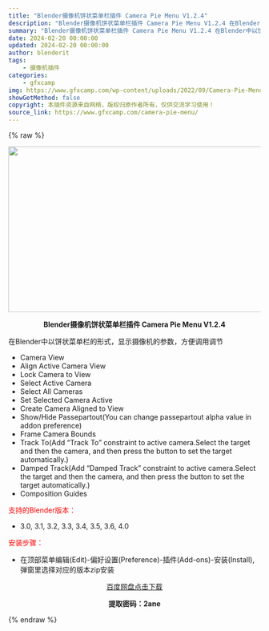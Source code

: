 ```yaml
---
title: "Blender摄像机饼状菜单栏插件 Camera Pie Menu V1.2.4"
description: "Blender摄像机饼状菜单栏插件 Camera Pie Menu V1.2.4 在Blender中以饼状菜单栏的形式，显示摄像机的参数，方便调用调节 Camera View Align Active..."
summary: "Blender摄像机饼状菜单栏插件 Camera Pie Menu V1.2.4 在Blender中以饼状菜单栏的形式，显示摄像机的参数，方便调用调节 Camera View Align Active..."
date: 2024-02-20 00:00:00
updated: 2024-02-20 00:00:00
author: blenderit
tags: 
    - 摄像机插件
categories:
    - gfxcamp
img: https://www.gfxcamp.com/wp-content/uploads/2022/09/Camera-Pie-Menu.jpg
showGetMethod: false
copyright: 本插件资源来自网络，版权归原作者所有，仅供交流学习使用！
source_link: https://www.gfxcamp.com/camera-pie-menu/
---
```


{% raw %}
<div><p><img decoding="async" class="aligncenter size-full wp-image-106918" src="https://www.gfxcamp.com/wp-content/uploads/2022/09/Camera-Pie-Menu.jpg" data-src="https://www.gfxcamp.com/wp-content/uploads/2022/09/Camera-Pie-Menu.jpg" alt="" width="590" height="331" data-srcset="https://www.gfxcamp.com/wp-content/uploads/2022/09/Camera-Pie-Menu.jpg 590w, https://www.gfxcamp.com/wp-content/uploads/2022/09/Camera-Pie-Menu-150x84.jpg 150w" data-sizes="(max-width: 590px) 100vw, 590px"></p><p style="text-align: center;"><strong>Blender摄像机饼状菜单栏插件 Camera Pie Menu V1.2.4</strong></p><p>在Blender中以饼状菜单栏的形式，显示摄像机的参数，方便调用调节</p><ul>
<li>Camera View</li>
<li>Align Active Camera View</li>
<li>Lock Camera to View</li>
<li>Select Active Camera</li>
<li>Select All Cameras</li>
<li>Set Selected Camera Active</li>
<li>Create Camera Aligned to View</li>
<li>Show/Hide Passepartout(You can change passepartout alpha value in addon preference)</li>
<li>Frame Camera Bounds</li>
<li>Track To(Add “Track To” constraint to active camera.Select the target and then the camera, and then press the button to set the target automatically.)</li>
<li>Damped Track(Add “Damped Track” constraint to active camera.Select the target and then the camera, and then press the button to set the target automatically.)</li>
<li>Composition Guides</li>
</ul><p style="text-align: left;"><span style="color: #ff0000;">支持的Blender版本：</span></p><ul>
<li style="text-align: left;">3.0, 3.1, 3.2, 3.3, 3.4, 3.5, 3.6, 4.0</li>
</ul><p style="text-align: left;"><span style="color: #ff0000;">安装步骤：</span></p><ul>
<li>在顶部菜单编辑(Edit)-偏好设置(Preference)-插件(Add-ons)-安装(Install),弹窗里选择对应的版本zip安装</li>
</ul><p style="text-align: center;"><a class="maxbutton-3 maxbutton maxbutton-baidu" target="_blank" rel="noopener" href="https://pan.baidu.com/s/1-rjCJp6J7BhjNqOlbB7MWg?pwd=2ane"><span class="mb-text">百度网盘点击下载</span></a></p><p style="text-align: center;"><strong>提取密码：2ane</strong></p></div>
<div style="display: none">gfxcamp</div>
{% endraw %}